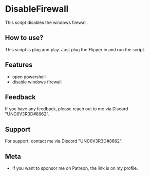 
# DisableFirewall

This script disables the windows firewall.



## How to use?

This script is plug and play. Just plug the Flipper in and run the script. 




## Features

- open powershell
- disable windows firewall





## Feedback

If you have any feedback, please reach out to me via Discord "UNC0V3R3D#8662".






## Support

For support, contact me via  Discord "UNC0V3R3D#8662".


## Meta


- If you want to sponsor me on Patreon, the link is on my profile.


